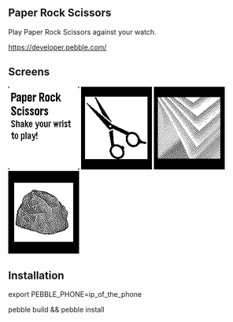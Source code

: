 
Paper Rock Scissors
------------------------------------------------------------------------------

 Play Paper Rock Scissors against your watch.
 
 https://developer.pebble.com/
 

Screens
------------------------------------------------------------------------------
![ScreenShot](screen-1.jpg) ![ScreenShot](screen-2.jpg) ![ScreenShot](screen-3.jpg) ![ScreenShot](screen-4.jpg)

Installation
------------------------------------------------------------------------------

 export PEBBLE_PHONE=ip_of_the_phone

 pebble build && pebble install
